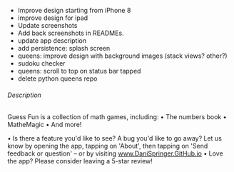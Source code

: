 - Improve design starting from iPhone 8
- improve design for ipad
- Update screenshots
- Add back screenshots in READMEs.
- update app description
- add persistence: splash screen
- queens: improve design with background images (stack views? other?)
- sudoku checker
- queens: scroll to top on status bar tapped
- delete python queens repo

###### Description

Guess Fun is a collection of math games, including:
• The numbers book
• MatheMagic
• And more!

• Is there a feature you'd like to see? A bug you'd like to go away? Let us know by opening the app, tapping on 'About', then tapping on 'Send feedback or question' – or by visiting www.DaniSpringer.GitHub.io
• Love the app? Please consider leaving a 5-star review!